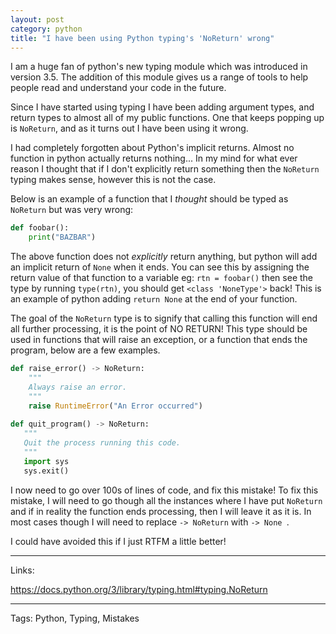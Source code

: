 ```yaml
---
layout: post
category: python
title: "I have been using Python typing's 'NoReturn' wrong"
---
```

I am a huge fan of python's new typing module which was introduced in version
3.5. The addition of this module gives us a range of tools to help people read
and understand your code in the future. 

Since I have started using typing I have been adding argument types, and return
types to almost all of my public functions. One that keeps popping up is
`NoReturn`, and as it turns out I have been using it wrong. 

I had completely forgotten about Python's implicit returns. Almost no function in
python actually returns nothing... In my mind for what ever reason I thought
that if I don't explicitly return something then the `NoReturn` typing makes
sense, however this is not the case. 

Below is an example of a function that I *thought* should be typed as `NoReturn`
but was very wrong:

```python
def foobar():
    print("BAZBAR")
```

The above function does not *explicitly* return anything, but python will add
an implicit return of `None` when it ends. You can see this by assigning the
return value of that function to a variable eg: `rtn = foobar()` then see the
type by running `type(rtn)`, you should get `<class 'NoneType'>` back! This is
an example of python adding `return None` at the end of your function.

The goal of the `NoReturn` type is to signify that calling this function will 
end all further processing, it is the point of NO RETURN! This type should be
used in functions that will raise an exception, or a function that ends the
program, below are a few examples.

```python
def raise_error() -> NoReturn:
    """
    Always raise an error.
    """
    raise RuntimeError("An Error occurred")
   
def quit_program() -> NoReturn:
   """
   Quit the process running this code.
   """ 
   import sys
   sys.exit()
```

I now need to go over 100s of lines of code, and fix this mistake!  To fix this
mistake, I will need to go though all the instances where I have put `NoReturn`
and if in reality the function ends processing, then I will leave it as it is.
In most cases though I will need to replace `-> NoReturn` with `-> None `.

I could have avoided this if I just RTFM a little better!

----
Links:

https://docs.python.org/3/library/typing.html#typing.NoReturn

----
Tags:
Python, Typing, Mistakes

